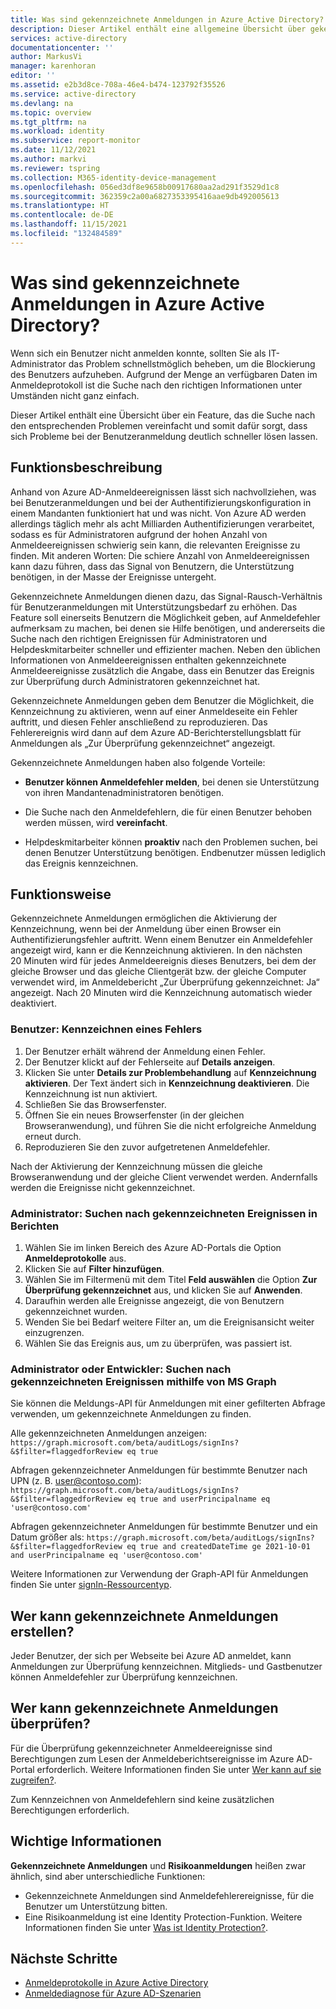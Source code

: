 ```yaml
---
title: Was sind gekennzeichnete Anmeldungen in Azure Active Directory?
description: Dieser Artikel enthält eine allgemeine Übersicht über gekennzeichnete Anmeldungen für Azure Active Directory.
services: active-directory
documentationcenter: ''
author: MarkusVi
manager: karenhoran
editor: ''
ms.assetid: e2b3d8ce-708a-46e4-b474-123792f35526
ms.service: active-directory
ms.devlang: na
ms.topic: overview
ms.tgt_pltfrm: na
ms.workload: identity
ms.subservice: report-monitor
ms.date: 11/12/2021
ms.author: markvi
ms.reviewer: tspring
ms.collection: M365-identity-device-management
ms.openlocfilehash: 056ed3df8e9658b00917680aa2ad291f3529d1c8
ms.sourcegitcommit: 362359c2a00a6827353395416aae9db492005613
ms.translationtype: HT
ms.contentlocale: de-DE
ms.lasthandoff: 11/15/2021
ms.locfileid: "132484589"
---
```

# <a name="what-are-flagged-sign-ins-in-azure-active-directory"></a>Was sind gekennzeichnete Anmeldungen in Azure Active Directory?

Wenn sich ein Benutzer nicht anmelden konnte, sollten Sie als IT-Administrator das Problem schnellstmöglich beheben, um die Blockierung des Benutzers aufzuheben. Aufgrund der Menge an verfügbaren Daten im Anmeldeprotokoll ist die Suche nach den richtigen Informationen unter Umständen nicht ganz einfach.

Dieser Artikel enthält eine Übersicht über ein Feature, das die Suche nach den entsprechenden Problemen vereinfacht und somit dafür sorgt, dass sich Probleme bei der Benutzeranmeldung deutlich schneller lösen lassen.




## <a name="what-it-is"></a>Funktionsbeschreibung

Anhand von Azure AD-Anmeldeereignissen lässt sich nachvollziehen, was bei Benutzeranmeldungen und bei der Authentifizierungskonfiguration in einem Mandanten funktioniert hat und was nicht. Von Azure AD werden allerdings täglich mehr als acht Milliarden Authentifizierungen verarbeitet, sodass es für Administratoren aufgrund der hohen Anzahl von Anmeldeereignissen schwierig sein kann, die relevanten Ereignisse zu finden. Mit anderen Worten: Die schiere Anzahl von Anmeldeereignissen kann dazu führen, dass das Signal von Benutzern, die Unterstützung benötigen, in der Masse der Ereignisse untergeht.

Gekennzeichnete Anmeldungen dienen dazu, das Signal-Rausch-Verhältnis für Benutzeranmeldungen mit Unterstützungsbedarf zu erhöhen. Das Feature soll einerseits Benutzern die Möglichkeit geben, auf Anmeldefehler aufmerksam zu machen, bei denen sie Hilfe benötigen, und andererseits die Suche nach den richtigen Ereignissen für Administratoren und Helpdeskmitarbeiter schneller und effizienter machen. Neben den üblichen Informationen von Anmeldeereignissen enthalten gekennzeichnete Anmeldeereignisse zusätzlich die Angabe, dass ein Benutzer das Ereignis zur Überprüfung durch Administratoren gekennzeichnet hat.
 
Gekennzeichnete Anmeldungen geben dem Benutzer die Möglichkeit, die Kennzeichnung zu aktivieren, wenn auf einer Anmeldeseite ein Fehler auftritt, und diesen Fehler anschließend zu reproduzieren. Das Fehlerereignis wird dann auf dem Azure AD-Berichterstellungsblatt für Anmeldungen als „Zur Überprüfung gekennzeichnet“ angezeigt.

Gekennzeichnete Anmeldungen haben also folgende Vorteile:

- **Benutzer können Anmeldefehler melden**, bei denen sie Unterstützung von ihren Mandantenadministratoren benötigen.

- Die Suche nach den Anmeldefehlern, die für einen Benutzer behoben werden müssen, wird **vereinfacht**.

- Helpdeskmitarbeiter können **proaktiv** nach den Problemen suchen, bei denen Benutzer Unterstützung benötigen. Endbenutzer müssen lediglich das Ereignis kennzeichnen.

## <a name="how-it-works"></a>Funktionsweise

Gekennzeichnete Anmeldungen ermöglichen die Aktivierung der Kennzeichnung, wenn bei der Anmeldung über einen Browser ein Authentifizierungsfehler auftritt. Wenn einem Benutzer ein Anmeldefehler angezeigt wird, kann er die Kennzeichnung aktivieren. In den nächsten 20 Minuten wird für jedes Anmeldeereignis dieses Benutzers, bei dem der gleiche Browser und das gleiche Clientgerät bzw. der gleiche Computer verwendet wird, im Anmeldebericht „Zur Überprüfung gekennzeichnet: Ja“ angezeigt. Nach 20 Minuten wird die Kennzeichnung automatisch wieder deaktiviert.

### <a name="user-how-to-flag-an-error"></a>Benutzer: Kennzeichnen eines Fehlers

1. Der Benutzer erhält während der Anmeldung einen Fehler.
2. Der Benutzer klickt auf der Fehlerseite auf **Details anzeigen**.
3. Klicken Sie unter **Details zur Problembehandlung** auf **Kennzeichnung aktivieren**. Der Text ändert sich in **Kennzeichnung deaktivieren**. Die Kennzeichnung ist nun aktiviert.
4. Schließen Sie das Browserfenster.
5. Öffnen Sie ein neues Browserfenster (in der gleichen Browseranwendung), und führen Sie die nicht erfolgreiche Anmeldung erneut durch. 
6.  Reproduzieren Sie den zuvor aufgetretenen Anmeldefehler.

Nach der Aktivierung der Kennzeichnung müssen die gleiche Browseranwendung und der gleiche Client verwendet werden. Andernfalls werden die Ereignisse nicht gekennzeichnet.


### <a name="admin-find-flagged-events-in-reports"></a>Administrator: Suchen nach gekennzeichneten Ereignissen in Berichten

1.  Wählen Sie im linken Bereich des Azure AD-Portals die Option **Anmeldeprotokolle** aus.
2.  Klicken Sie auf **Filter hinzufügen**.
3.  Wählen Sie im Filtermenü mit dem Titel **Feld auswählen** die Option **Zur Überprüfung gekennzeichnet** aus, und klicken Sie auf **Anwenden**.
4.  Daraufhin werden alle Ereignisse angezeigt, die von Benutzern gekennzeichnet wurden.
5.  Wenden Sie bei Bedarf weitere Filter an, um die Ereignisansicht weiter einzugrenzen.
6.  Wählen Sie das Ereignis aus, um zu überprüfen, was passiert ist.


### <a name="admin-or-developer-find-flagged-events-using-ms-graph"></a>Administrator oder Entwickler: Suchen nach gekennzeichneten Ereignissen mithilfe von MS Graph

Sie können die Meldungs-API für Anmeldungen mit einer gefilterten Abfrage verwenden, um gekennzeichnete Anmeldungen zu finden.

Alle gekennzeichneten Anmeldungen anzeigen: `https://graph.microsoft.com/beta/auditLogs/signIns?&$filter=flaggedforReview eq true`

Abfragen gekennzeichneter Anmeldungen für bestimmte Benutzer nach UPN (z. B. user@contoso.com): `https://graph.microsoft.com/beta/auditLogs/signIns?&$filter=flaggedforReview eq true and userPrincipalname eq 'user@contoso.com'`

Abfragen gekennzeichneter Anmeldungen für bestimmte Benutzer und ein Datum größer als: `https://graph.microsoft.com/beta/auditLogs/signIns?&$filter=flaggedforReview eq true and createdDateTime ge 2021-10-01 and userPrincipalname eq 'user@contoso.com'`
 
Weitere Informationen zur Verwendung der Graph-API für Anmeldungen finden Sie unter [signIn-Ressourcentyp](https://docs.microsoft.com/graph/api/resources/signin?view=graph-rest-1.0&preserve-view=true).



 
## <a name="who-can-create-flagged-sign-ins"></a>Wer kann gekennzeichnete Anmeldungen erstellen?

Jeder Benutzer, der sich per Webseite bei Azure AD anmeldet, kann Anmeldungen zur Überprüfung kennzeichnen. Mitglieds- und Gastbenutzer können Anmeldefehler zur Überprüfung kennzeichnen. 

## <a name="who-can-review-flagged-sign-ins"></a>Wer kann gekennzeichnete Anmeldungen überprüfen?

Für die Überprüfung gekennzeichneter Anmeldeereignisse sind Berechtigungen zum Lesen der Anmeldeberichtsereignisse im Azure AD-Portal erforderlich. Weitere Informationen finden Sie unter [Wer kann auf sie zugreifen?](concept-sign-ins.md#who-can-access-it).


Zum Kennzeichnen von Anmeldefehlern sind keine zusätzlichen Berechtigungen erforderlich.


## <a name="what-you-should-know"></a>Wichtige Informationen 

**Gekennzeichnete Anmeldungen** und **Risikoanmeldungen** heißen zwar ähnlich, sind aber unterschiedliche Funktionen:

- Gekennzeichnete Anmeldungen sind Anmeldefehlerereignisse, für die Benutzer um Unterstützung bitten. 
- Eine Risikoanmeldung ist eine Identity Protection-Funktion. Weitere Informationen finden Sie unter [Was ist Identity Protection?](../identity-protection/overview-identity-protection.md).




## <a name="next-steps"></a>Nächste Schritte

- [Anmeldeprotokolle in Azure Active Directory](concept-sign-ins.md)
- [Anmeldediagnose für Azure AD-Szenarien](concept-sign-in-diagnostics-scenarios.md)
